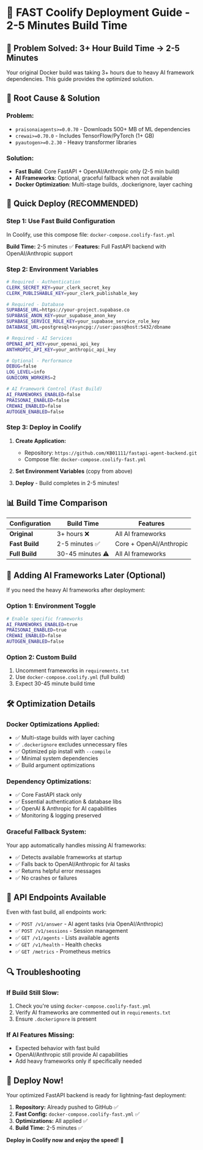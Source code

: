 # 🚀 FAST Coolify Deployment Guide - 2-5 Minutes Build Time

## 🚨 **Problem Solved: 3+ Hour Build Time → 2-5 Minutes**

Your original Docker build was taking 3+ hours due to heavy AI framework dependencies. This guide provides the optimized solution.

## 🔧 **Root Cause & Solution**

### **Problem:**
- `praisonaiagents>=0.0.70` - Downloads 500+ MB of ML dependencies
- `crewai>=0.70.0` - Includes TensorFlow/PyTorch (1+ GB)
- `pyautogen>=0.2.30` - Heavy transformer libraries

### **Solution:**
- **Fast Build**: Core FastAPI + OpenAI/Anthropic only (2-5 min build)
- **AI Frameworks**: Optional, graceful fallback when not available
- **Docker Optimization**: Multi-stage builds, .dockerignore, layer caching

## 🎯 **Quick Deploy (RECOMMENDED)**

### **Step 1: Use Fast Build Configuration**

In Coolify, use this compose file: `docker-compose.coolify-fast.yml`

**Build Time:** 2-5 minutes ✅
**Features:** Full FastAPI backend with OpenAI/Anthropic support

### **Step 2: Environment Variables**

```bash
# Required - Authentication
CLERK_SECRET_KEY=your_clerk_secret_key
CLERK_PUBLISHABLE_KEY=your_clerk_publishable_key

# Required - Database
SUPABASE_URL=https://your-project.supabase.co
SUPABASE_ANON_KEY=your_supabase_anon_key
SUPABASE_SERVICE_ROLE_KEY=your_supabase_service_role_key
DATABASE_URL=postgresql+asyncpg://user:pass@host:5432/dbname

# Required - AI Services
OPENAI_API_KEY=your_openai_api_key
ANTHROPIC_API_KEY=your_anthropic_api_key

# Optional - Performance
DEBUG=false
LOG_LEVEL=info
GUNICORN_WORKERS=2

# AI Framework Control (Fast Build)
AI_FRAMEWORKS_ENABLED=false
PRAISONAI_ENABLED=false
CREWAI_ENABLED=false
AUTOGEN_ENABLED=false
```

### **Step 3: Deploy in Coolify**

1. **Create Application:**
   - Repository: `https://github.com/KB01111/fastapi-agent-backend.git`
   - Compose file: `docker-compose.coolify-fast.yml`

2. **Set Environment Variables** (copy from above)

3. **Deploy** - Build completes in 2-5 minutes!

## 📊 **Build Time Comparison**

| Configuration | Build Time | Features |
|---------------|------------|----------|
| **Original** | 3+ hours ❌ | All AI frameworks |
| **Fast Build** | 2-5 minutes ✅ | Core + OpenAI/Anthropic |
| **Full Build** | 30-45 minutes ⚠️ | All AI frameworks |

## 🔄 **Adding AI Frameworks Later (Optional)**

If you need the heavy AI frameworks after deployment:

### **Option 1: Environment Toggle**
```bash
# Enable specific frameworks
AI_FRAMEWORKS_ENABLED=true
PRAISONAI_ENABLED=true
CREWAI_ENABLED=false
AUTOGEN_ENABLED=false
```

### **Option 2: Custom Build**
1. Uncomment frameworks in `requirements.txt`
2. Use `docker-compose.coolify.yml` (full build)
3. Expect 30-45 minute build time

## 🛠️ **Optimization Details**

### **Docker Optimizations Applied:**
- ✅ Multi-stage builds with layer caching
- ✅ `.dockerignore` excludes unnecessary files
- ✅ Optimized pip install with `--compile`
- ✅ Minimal system dependencies
- ✅ Build argument optimizations

### **Dependency Optimizations:**
- ✅ Core FastAPI stack only
- ✅ Essential authentication & database libs
- ✅ OpenAI & Anthropic for AI capabilities
- ✅ Monitoring & logging preserved

### **Graceful Fallback System:**
Your app automatically handles missing AI frameworks:
- ✅ Detects available frameworks at startup
- ✅ Falls back to OpenAI/Anthropic for AI tasks
- ✅ Returns helpful error messages
- ✅ No crashes or failures

## 🎯 **API Endpoints Available**

Even with fast build, all endpoints work:
- ✅ `POST /v1/answer` - AI agent tasks (via OpenAI/Anthropic)
- ✅ `POST /v1/sessions` - Session management
- ✅ `GET /v1/agents` - Lists available agents
- ✅ `GET /v1/health` - Health checks
- ✅ `GET /metrics` - Prometheus metrics

## 🔍 **Troubleshooting**

### **If Build Still Slow:**
1. Check you're using `docker-compose.coolify-fast.yml`
2. Verify AI frameworks are commented out in `requirements.txt`
3. Ensure `.dockerignore` is present

### **If AI Features Missing:**
- Expected behavior with fast build
- OpenAI/Anthropic still provide AI capabilities
- Add heavy frameworks only if specifically needed

## 🚀 **Deploy Now!**

Your optimized FastAPI backend is ready for lightning-fast deployment:

1. **Repository:** Already pushed to GitHub ✅
2. **Fast Config:** `docker-compose.coolify-fast.yml` ✅
3. **Optimizations:** All applied ✅
4. **Build Time:** 2-5 minutes ✅

**Deploy in Coolify now and enjoy the speed!** 🎉
